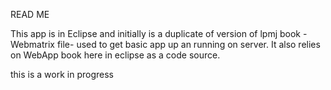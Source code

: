 READ ME

This app is in Eclipse and initially is a duplicate of version of lpmj book -Webmatrix file- used to get basic app up an running 
on server. It also relies on WebApp book here in eclipse as a code source.

this is a work in progress